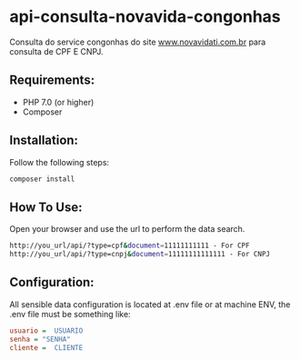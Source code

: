 # api-consulta-novavida-congonhas
Consulta do service congonhas do site www.novavidati.com.br para consulta de CPF E CNPJ.

## Requirements:
- PHP 7.0 (or higher)
- Composer

## Installation:

Follow the following steps:

```bash
composer install
```

## How To Use:

Open your browser and use the url to perform the data search.

```bash
http://you_url/api/?type=cpf&document=11111111111 - For CPF
http://you_url/api/?type=cnpj&document=11111111111111 - For CNPJ
```

## Configuration:

All sensible data configuration is located at .env file or at machine ENV, the .env file must be something like:

```ini
usuario =  USUARIO
senha = "SENHA"
cliente =  CLIENTE
```


